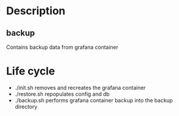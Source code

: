 # Description

## backup

Contains backup data from grafana container

# Life cycle

- ./init.sh removes and recreates the grafana container
- ./restore.sh repopulates config and db
- ./backup.sh performs grafana container backup into the backup directory

